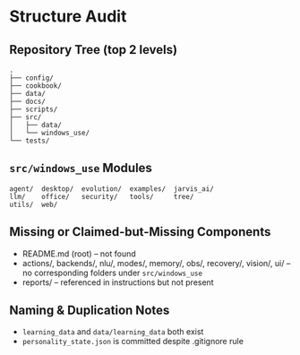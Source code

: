 # Structure Audit

## Repository Tree (top 2 levels)
```
.
├── config/
├── cookbook/
├── data/
├── docs/
├── scripts/
├── src/
│   ├── data/
│   └── windows_use/
└── tests/
```

## `src/windows_use` Modules
```
agent/  desktop/  evolution/  examples/  jarvis_ai/
llm/    office/   security/   tools/     tree/
utils/  web/
```

## Missing or Claimed-but-Missing Components
- README.md (root) – not found
- actions/, backends/, nlu/, modes/, memory/, obs/, recovery/, vision/, ui/ – no corresponding folders under `src/windows_use`
- reports/ – referenced in instructions but not present

## Naming & Duplication Notes
- `learning_data` and `data/learning_data` both exist
- `personality_state.json` is committed despite .gitignore rule
